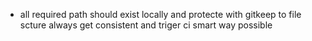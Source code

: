 - all required path should exist locally and protecte with gitkeep to file scture always get  consistent and triger ci smart way possible